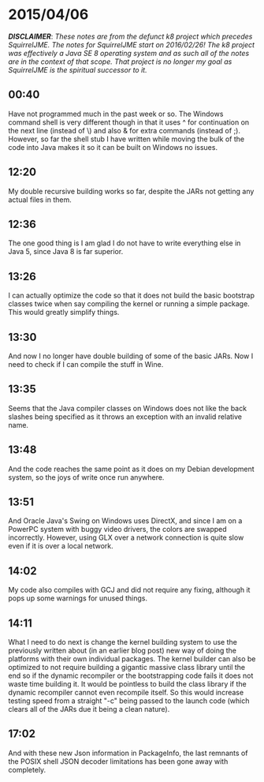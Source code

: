 # 2015/04/06

***DISCLAIMER***: _These notes are from the defunct k8 project which_
_precedes SquirrelJME. The notes for SquirrelJME start on 2016/02/26!_
_The k8 project was effectively a Java SE 8 operating system and as such_
_all of the notes are in the context of that scope. That project is no_
_longer my goal as SquirrelJME is the spiritual successor to it._

## 00:40

Have not programmed much in the past week or so. The Windows command shell is
very different though in that it uses ^ for continuation on the next line
(instead of \\) and also & for extra commands (instead of ;). However, so far
the shell stub I have written while moving the bulk of the code into Java
makes it so it can be built on Windows no issues.

## 12:20

My double recursive building works so far, despite the JARs not getting any
actual files in them.

## 12:36

The one good thing is I am glad I do not have to write everything else in Java
5, since Java 8 is far superior.

## 13:26

I can actually optimize the code so that it does not build the basic bootstrap
classes twice when say compiling the kernel or running a simple package. This
would greatly simplify things.

## 13:30

And now I no longer have double building of some of the basic JARs. Now I need
to check if I can compile the stuff in Wine.

## 13:35

Seems that the Java compiler classes on Windows does not like the back slashes
being specified as it throws an exception with an invalid relative name.

## 13:48

And the code reaches the same point as it does on my Debian development
system, so the joys of write once run anywhere.

## 13:51

And Oracle Java's Swing on Windows uses DirectX, and since I am on a PowerPC
system with buggy video drivers, the colors are swapped incorrectly. However,
using GLX over a network connection is quite slow even if it is over a local
network.

## 14:02

My code also compiles with GCJ and did not require any fixing, although it
pops up some warnings for unused things.

## 14:11

What I need to do next is change the kernel building system to use the
previously written about (in an earlier blog post) new way of doing the
platforms with their own individual packages. The kernel builder can also be
optimized to not require building a gigantic massive class library until the
end so if the dynamic recompiler or the bootstrapping code fails it does not
waste time building it. It would be pointless to build the class library if
the dynamic recompiler cannot even recompile itself. So this would increase
testing speed from a straight "-c" being passed to the launch code (which
clears all of the JARs due it being a clean nature).

## 17:02

And with these new Json information in PackageInfo, the last remnants of the
POSIX shell JSON decoder limitations has been gone away with completely.

